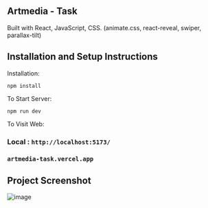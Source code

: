 ## Artmedia - Task

Built with React, JavaScript, CSS.
(animate.css, react-reveal, swiper, parallax-tilt)

## Installation and Setup Instructions

Installation:

`npm install`  

To Start Server:

`npm run dev`  

To Visit Web:

### Local : `http://localhost:5173/`  
### `artmedia-task.vercel.app`  

## Project Screenshot

![image](https://github.com/nnatroo/artmedia-task/assets/88983923/c406d10b-5f15-46e0-a379-6ac22544b2c1)
